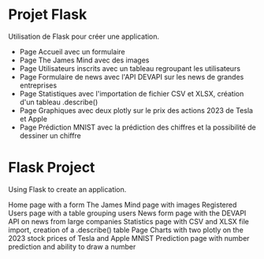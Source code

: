 # Projet Flask

Utilisation de Flask pour créer une application.

- Page Accueil avec un formulaire
- Page The James Mind avec des images
- Page Utilisateurs inscrits avec un tableau regroupant les utilisateurs
- Page Formulaire de news avec l'API DEVAPI sur les news de grandes entreprises
- Page Statistiques avec l'importation de fichier CSV et XLSX, création d'un tableau .describe()
- Page Graphiques avec deux plotly sur le prix des actions 2023 de Tesla et Apple
- Page Prédiction MNIST avec la prédiction des chiffres et la possibilité de dessiner un chiffre

# Flask Project

Using Flask to create an application.

Home page with a form
The James Mind page with images
Registered Users page with a table grouping users
News form page with the DEVAPI API on news from large companies
Statistics page with CSV and XLSX file import, creation of a .describe() table
Page Charts with two plotly on the 2023 stock prices of Tesla and Apple
MNIST Prediction page with number prediction and ability to draw a number
